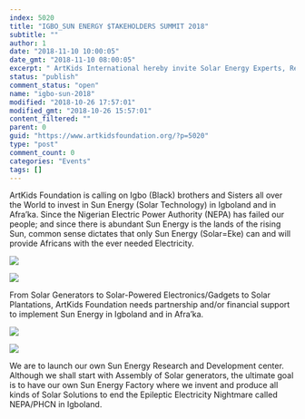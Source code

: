 ```yaml
---
index: 5020
title: "IGBO_SUN ENERGY $TAKEHOLDERS SUMMIT 2018"
subtitle: ""
author: 1
date: "2018-11-10 10:00:05"
date_gmt: "2018-11-10 08:00:05"
excerpt: " ArtKids International hereby invite Solar Energy Experts, Researchers, Manufacturers and African Solar Energy Consumers to the 1st IGBO_SUN ENERGY $TAKEHOLDERS SUMMIT 2018 to be held on the 10th of November 2018 @UmuEke Villa Hall UmuEke in Nkwerre, Imo, Igboland~West Africa."
status: "publish"
comment_status: "open"
name: "igbo-sun-2018"
modified: "2018-10-26 17:57:01"
modified_gmt: "2018-10-26 15:57:01"
content_filtered: ""
parent: 0
guid: "https://www.artkidsfoundation.org/?p=5020"
type: "post"
comment_count: 0
categories: "Events"
tags: []
---
```


ArtKids Foundation is calling on Igbo (Black) brothers and Sisters all over the World to invest in Sun Energy (Solar Technology) in Igboland and in Afra’ka. Since the Nigerian Electric Power Authority (NEPA) has failed our people; and since there is abundant Sun Energy is the lands of the rising Sun, common sense dictates that only Sun Energy (Solar=Eke) can and will provide Africans with the ever needed Electricity.

[![](https://www.artkidsfoundation.org/app/uploads/2018/08/OOLU_newbanners_9.jpg)](https://www.artkidsfoundation.org/artkids-solar-africa/oolu_newbanners_9/)

[![](https://www.artkidsfoundation.org/app/uploads/2018/08/barefoot_college_2015_07.23_0722job_training_and_clean_energy_access_in_africa_and_peru.jpg)](https://www.artkidsfoundation.org/artkids-solar-africa/barefoot_college_2015_07-23_0722job_training_and_clean_energy_access_in_africa_and_peru/)

From Solar Generators to Solar-Powered Electronics/Gadgets to Solar Plantations, ArtKids Foundation needs partnership and/or financial support to implement Sun Energy in Igboland and in Afra’ka.

[![](https://www.artkidsfoundation.org/app/uploads/2018/08/zola-shop.jpg)](https://www.artkidsfoundation.org/artkids-solar-africa/zola-shop/)

[![](https://www.artkidsfoundation.org/app/uploads/2018/08/Solar-Research.jpg)](https://www.artkidsfoundation.org/artkids-solar-africa/solar-research/)

We are to launch our own Sun Energy Research and Development center. Although we shall start with Assembly of Solar generators, the ultimate goal is to have our own Sun Energy Factory where we invent and produce all kinds of Solar Solutions to end the Epileptic Electricity Nightmare called NEPA/PHCN in Igboland.